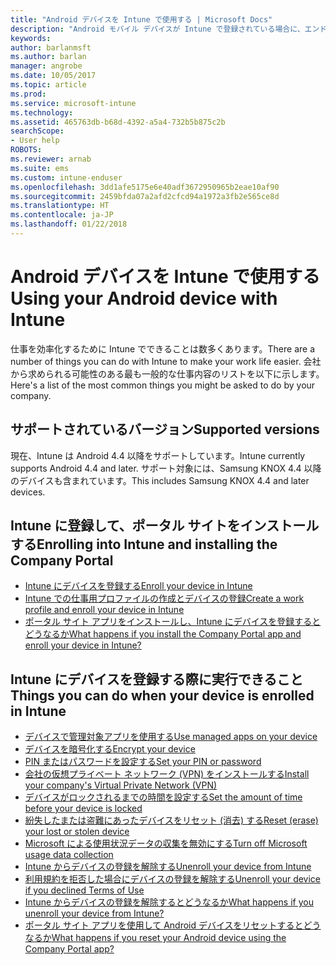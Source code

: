 ```yaml
---
title: "Android デバイスを Intune で使用する | Microsoft Docs"
description: "Android モバイル デバイスが Intune で登録されている場合に、エンド ユーザーがデバイスで実行できるタスクへのリンクの一覧"
keywords: 
author: barlanmsft
ms.author: barlan
manager: angrobe
ms.date: 10/05/2017
ms.topic: article
ms.prod: 
ms.service: microsoft-intune
ms.technology: 
ms.assetid: 465763db-b68d-4392-a5a4-732b5b875c2b
searchScope:
- User help
ROBOTS: 
ms.reviewer: arnab
ms.suite: ems
ms.custom: intune-enduser
ms.openlocfilehash: 3dd1afe5175e6e40adf3672950965b2eae10af90
ms.sourcegitcommit: 2459bfda07a2afd2cfcd94a1972a3fb2e565ce8d
ms.translationtype: HT
ms.contentlocale: ja-JP
ms.lasthandoff: 01/22/2018
---
```

# <a name="using-your-android-device-with-intune"></a><span data-ttu-id="abfaa-103">Android デバイスを Intune で使用する</span><span class="sxs-lookup"><span data-stu-id="abfaa-103">Using your Android device with Intune</span></span>

<span data-ttu-id="abfaa-104">仕事を効率化するために Intune でできることは数多くあります。</span><span class="sxs-lookup"><span data-stu-id="abfaa-104">There are a number of things you can do with Intune to make your work life easier.</span></span> <span data-ttu-id="abfaa-105">会社から求められる可能性のある最も一般的な仕事内容のリストを以下に示します。</span><span class="sxs-lookup"><span data-stu-id="abfaa-105">Here's a list of the most common things you might be asked to do by your company.</span></span>

## <a name="supported-versions"></a><span data-ttu-id="abfaa-106">サポートされているバージョン</span><span class="sxs-lookup"><span data-stu-id="abfaa-106">Supported versions</span></span>

<span data-ttu-id="abfaa-107">現在、Intune は Android 4.4 以降をサポートしています。</span><span class="sxs-lookup"><span data-stu-id="abfaa-107">Intune currently supports Android 4.4 and later.</span></span> <span data-ttu-id="abfaa-108">サポート対象には、Samsung KNOX 4.4 以降のデバイスも含まれています。</span><span class="sxs-lookup"><span data-stu-id="abfaa-108">This includes Samsung KNOX 4.4 and later devices.</span></span>

## <a name="enrolling-into-intune-and-installing-the-company-portal"></a><span data-ttu-id="abfaa-109">Intune に登録して、ポータル サイトをインストールする</span><span class="sxs-lookup"><span data-stu-id="abfaa-109">Enrolling into Intune and installing the Company Portal</span></span>

- [<span data-ttu-id="abfaa-110">Intune にデバイスを登録する</span><span class="sxs-lookup"><span data-stu-id="abfaa-110">Enroll your device in Intune</span></span>](enroll-your-device-in-Intune-android.md)
- [<span data-ttu-id="abfaa-111">Intune での仕事用プロファイルの作成とデバイスの登録</span><span class="sxs-lookup"><span data-stu-id="abfaa-111">Create a work profile and enroll your device in Intune</span></span>](create-a-work-profile-and-enroll-your-device-in-intune-android.md)
- [<span data-ttu-id="abfaa-112">ポータル サイト アプリをインストールし、Intune にデバイスを登録するとどうなるか</span><span class="sxs-lookup"><span data-stu-id="abfaa-112">What happens if you install the Company Portal app and enroll your device in Intune?</span></span>](what-happens-if-you-install-the-company-portal-app-and-enroll-your-device-in-intune-android.md)

## <a name="things-you-can-do-when-your-device-is-enrolled-in-intune"></a><span data-ttu-id="abfaa-113">Intune にデバイスを登録する際に実行できること</span><span class="sxs-lookup"><span data-stu-id="abfaa-113">Things you can do when your device is enrolled in Intune</span></span>

- [<span data-ttu-id="abfaa-114">デバイスで管理対象アプリを使用する</span><span class="sxs-lookup"><span data-stu-id="abfaa-114">Use managed apps on your device</span></span>](use-managed-apps-on-your-device-android.md)
- [<span data-ttu-id="abfaa-115">デバイスを暗号化する</span><span class="sxs-lookup"><span data-stu-id="abfaa-115">Encrypt your device</span></span>](encrypt-your-device-android.md)
- [<span data-ttu-id="abfaa-116">PIN またはパスワードを設定する</span><span class="sxs-lookup"><span data-stu-id="abfaa-116">Set your PIN or password</span></span>](set-your-pin-or-password-android.md)
- [<span data-ttu-id="abfaa-117">会社の仮想プライベート ネットワーク (VPN) をインストールする</span><span class="sxs-lookup"><span data-stu-id="abfaa-117">Install your company's Virtual Private Network (VPN)</span></span>](install-your-companys-virtual-private-network-VPN-android.md)
- [<span data-ttu-id="abfaa-118">デバイスがロックされるまでの時間を設定する</span><span class="sxs-lookup"><span data-stu-id="abfaa-118">Set the amount of time before your device is locked</span></span>](set-the-amount-of-time-before-your-device-is-locked-android.md)
  <!--- [Reset (erase) your lost or stolen device](reset-erase-your-lost-or-stolen-device-android.md)-->
- [<span data-ttu-id="abfaa-119">紛失したまたは盗難にあったデバイスをリセット (消去) する</span><span class="sxs-lookup"><span data-stu-id="abfaa-119">Reset (erase) your lost or stolen device</span></span>](reset-erase-your-device-cpwebsite.md)
- [<span data-ttu-id="abfaa-120">Microsoft による使用状況データの収集を無効にする</span><span class="sxs-lookup"><span data-stu-id="abfaa-120">Turn off Microsoft usage data collection</span></span>](turn-off-microsoft-usage-data-collection-android.md)
- [<span data-ttu-id="abfaa-121">Intune からデバイスの登録を解除する</span><span class="sxs-lookup"><span data-stu-id="abfaa-121">Unenroll your device from Intune</span></span>](unenroll-your-device-from-intune-android.md)
- [<span data-ttu-id="abfaa-122">利用規約を拒否した場合にデバイスの登録を解除する</span><span class="sxs-lookup"><span data-stu-id="abfaa-122">Unenroll your device if you declined Terms of Use</span></span>](unenroll-your-device-from-intune-if-you-declined-terms-of-use-android.md)
- [<span data-ttu-id="abfaa-123">Intune からデバイスの登録を解除するとどうなるか</span><span class="sxs-lookup"><span data-stu-id="abfaa-123">What happens if you unenroll your device from Intune?</span></span>](what-happens-if-you-unenroll-your-device-from-intune-android.md)
- [<span data-ttu-id="abfaa-124">ポータル サイト アプリを使用して Android デバイスをリセットするとどうなるか</span><span class="sxs-lookup"><span data-stu-id="abfaa-124">What happens if you reset your Android device using the Company Portal app?</span></span>](what-happens-if-you-reset-your-device-using-the-company-portal-android.md)
  <!--- - [What is the Rights Management sharing app?](what-is-the-rms-sharing-app-android.md) --->
